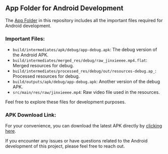 ## App Folder for Android Development

The [App Folder](https://github.com/Pengu007/Y1/tree/main/app) in this repository includes all the important files required for Android development.

### Important Files:
- `build/intermediates/apk/debug/app-debug.apk`: The debug version of the Android APK.
- `build/intermediates/merged_res/debug/raw_jinxieeee.mp4.flat`: Merged resources for debug.
- `build/intermediates/processed_res/debug/out/resources-debug.ap_`: Processed resources for debug.
- `build/outputs/apk/debug/app-debug.apk`: Another version of the debug APK.
- `src/main/res/raw/jinxieeee.mp4`: Raw video file used in the resources.

Feel free to explore these files for development purposes.

### APK Download Link:
For your convenience, you can download the latest APK directly by [clicking here](https://github.com/Pengu007/Y1/blob/main/app/build/outputs/apk/debug/app-debug.apk).

If you encounter any issues or have questions related to the Android development of this project, please feel free to reach out.

